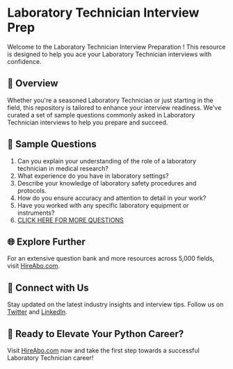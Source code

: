 # Laboratory Technician Interview Prep

Welcome to the Laboratory Technician Interview Preparation ! This resource is designed to help you ace your Laboratory Technician interviews with confidence.

## 🚀 Overview

Whether you're a seasoned Laboratory Technician or just starting in the field, this repository is tailored to enhance your interview readiness. We've curated a set of sample questions commonly asked in Laboratory Technician interviews to help you prepare and succeed.

## 📝 Sample Questions

1. Can you explain your understanding of the role of a laboratory technician in medical research?
2. What experience do you have in laboratory settings?
3. Describe your knowledge of laboratory safety procedures and protocols.
4. How do you ensure accuracy and attention to detail in your work?
5. Have you worked with any specific laboratory equipment or instruments?
6. [CLICK HERE FOR MORE QUESTIONS](https://hireabo.com/job/2_3_6/Laboratory%20Technician)

## 🌐 Explore Further

For an extensive question bank and more resources across 5,000 fields, visit [HireAbo.com](https://www.hireabo.com).

## 📱 Connect with Us

Stay updated on the latest industry insights and interview tips. Follow us on [Twitter](https://twitter.com/hireabo) and [LinkedIn](https://www.linkedin.com/in/hire-abo-3609972a8/).

## 🚀 Ready to Elevate Your Python Career?

Visit [HireAbo.com](https://www.hireabo.com) now and take the first step towards a successful Laboratory Technician career!